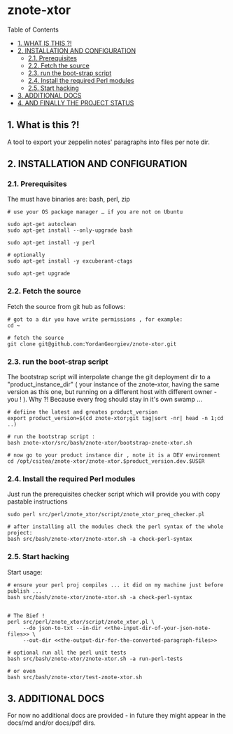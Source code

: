 #  znote-xtor


Table of Contents

  * [1. WHAT IS THIS ?!](#1-what-is-this-)
  * [2. INSTALLATION AND CONFIGURATION](#2-installation-and-configuration)
    * [2.1. Prerequisites](#21-prerequisites)
    * [2.2. Fetch the source](#22-fetch-the-source)
    * [2.3. run the boot-strap script](#23-run-the-boot-strap-script)
    * [2.4. Install the required Perl modules](#24-install-the-required-perl-modules)
    * [2.5. Start hacking](#25-start-hacking)
  * [3. ADDITIONAL DOCS](#3-additional-docs)
  * [4. AND FINALLY THE PROJECT STATUS](#4-and-finally-the-project-status)


    

## 1. What is this ?!
A tool to export your zeppelin notes' paragraphs into files per note dir.

## 2. INSTALLATION AND CONFIGURATION


### 2.1. Prerequisites
The must have binaries are:
 bash, perl, zip


    # use your OS package manager … if you are not on Ubuntu 
    
    sudo apt-get autoclean
    sudo apt-get install --only-upgrade bash
    
    sudo apt-get install -y perl
    
    # optionally 
    sudo apt-get install -y excuberant-ctags
    
    sudo apt-get upgrade

### 2.2. Fetch the source
Fetch the source from git hub as follows:

    # got to a dir you have write permissions , for example:
    cd ~ 
    
    # fetch the source
    git clone git@github.com:YordanGeorgiev/znote-xtor.git

### 2.3. run the boot-strap script
The bootstrap script will interpolate change the git deployment dir to a "product_instance_dir" ( your instance of the znote-xtor, having the same version as this one, but running on a different host with different owner - you ! ). Why ?! Because every frog should stay in it's own swamp ...

    # defiine the latest and greates product_version
    export product_version=$(cd znote-xtor;git tag|sort -nr| head -n 1;cd ..)
    
    # run the bootstrap script : 
    bash znote-xtor/src/bash/znote-xtor/bootstrap-znote-xtor.sh
    
    # now go to your product instance dir , note it is a DEV environment
    cd /opt/csitea/znote-xtor/znote-xtor.$product_version.dev.$USER
    

### 2.4. Install the required Perl modules
Just run the prerequisites checker script which will provide you with copy pastable instructions

    sudo perl src/perl/znote_xtor/script/znote_xtor_preq_checker.pl
    
    # after installing all the modules check the perl syntax of the whole project:
    bash src/bash/znote-xtor/znote-xtor.sh -a check-perl-syntax

### 2.5. Start hacking
Start usage:

    # ensure your perl proj compiles ... it did on my machine just before publish ...
    bash src/bash/znote-xtor/znote-xtor.sh -a check-perl-syntax


    # The Bief !
    perl src/perl/znote_xtor/script/znote_xtor.pl \
         --do json-to-txt --in-dir <<the-input-dir-of-your-json-note-files>> \
         --out-dir <<the-output-dir-for-the-converted-paragraph-files>>

    # optional run all the perl unit tests
    bash src/bash/znote-xtor/znote-xtor.sh -a run-perl-tests

    # or even 
    bash src/bash/znote-xtor/test-znote-xtor.sh


## 3. ADDITIONAL DOCS
For now no additional docs are provided - in future they might appear in the docs/md and/or docs/pdf
dirs. 

